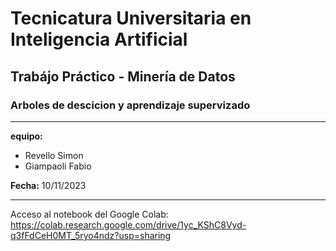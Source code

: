 # Tecnicatura Universitaria en Inteligencia Artificial
## Trabájo Práctico - Minería de Datos
### Arboles de descicion y aprendizaje supervizado

---

**equipo:**
- Revello Simon
- Giampaoli Fabio

**Fecha:** 10/11/2023

---

Acceso al notebook del Google Colab: https://colab.research.google.com/drive/1yc_KShC8Vyd-q3fFdCeH0MT_5ryo4ndz?usp=sharing
